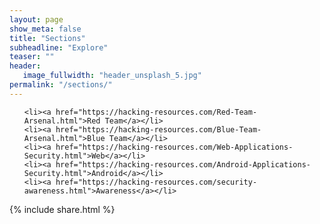 ```yaml
---
layout: page
show_meta: false
title: "Sections"
subheadline: "Explore"
teaser: ""
header:
   image_fullwidth: "header_unsplash_5.jpg"
permalink: "/sections/"
---
```


<ul>

    <li><a href="https://hacking-resources.com/Red-Team-Arsenal.html">Red Team</a></li>
	<li><a href="https://hacking-resources.com/Blue-Team-Arsenal.html">Blue Team</a></li>
	<li><a href="https://hacking-resources.com/Web-Applications-Security.html">Web</a></li>
	<li><a href="https://hacking-resources.com/Android-Applications-Security.html">Android</a></li>
	<li><a href="https://hacking-resources.com/security-awareness.html">Awareness</a></li>
    
</ul>


{% include share.html %}